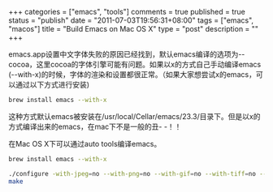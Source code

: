 +++
categories = ["emacs", "tools"]
comments = true
published = true
status = "publish"
date = "2011-07-03T19:56:31+08:00"
tags = ["emacs", "macos"]
title = "Build Emacs on Mac OS X"
type = "post"
description = ""
+++


emacs.app设置中文字体失败的原因已经找到，默认emacs编译的选项为--cocoa，这里cocoa的字体引擎可能有问题。如果以x的方式自己手动编译emacs (--with-x)的时候，字体的渲染和设置都很正常。（如果大家想尝试x的emacs，可以通过以下方式进行安装)

```sh
brew install emacs --with-x
```

这种方式默认emacs被安装在/usr/local/Cellar/emacs/23.3/目录下。但是以x的方式编译出来的emacs，在mac下不是一般的丑- -！！

在Mac OS X下可以通过auto tools编译emacs。

```sh
brew install emacs --with-x
```

```sh
./configure -with-jpeg=no --with-png=no --with-gif=no --with-tiff=no --with-ns --with-x=no
make
```
<!--more-->